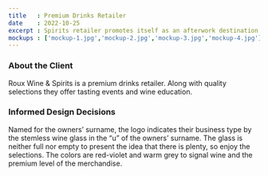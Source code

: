 ```yaml
---
title   : Premium Drinks Retailer
date    : 2022-10-25
excerpt : Spirits retailer promotes itself as an afterwork destination for the professional crowd.
mockups : ['mockup-1.jpg','mockup-2.jpg','mockup-3.jpg','mockup-4.jpg'] 
---
```


### About the Client

Roux Wine & Spirits is a premium drinks retailer. Along with quality selections they offer tasting events and wine education.

### Informed Design Decisions

Named for the owners’ surname, the logo indicates their business type by the stemless wine glass in the “u” of the owners’ surname. The glass is neither full nor empty to present the idea that there is plenty, so enjoy the selections. The colors are red-violet and warm grey to signal wine and the premium level of the merchandise.

